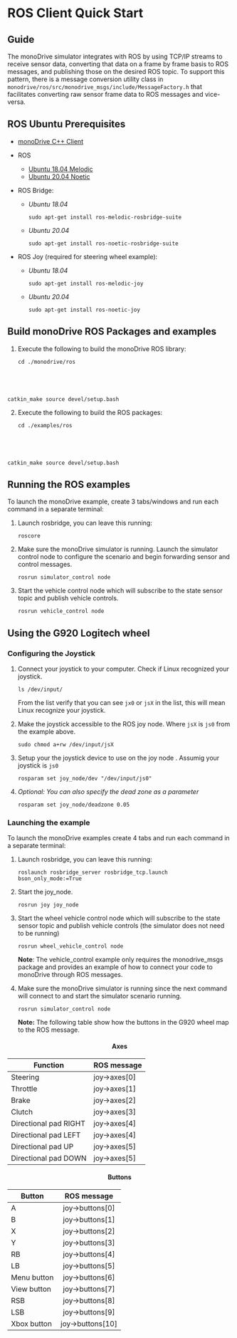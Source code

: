 # ROS Client Quick Start

## Guide

The monoDrive simulator integrates with ROS by using TCP/IP streams to receive sensor data, converting that data on a frame by frame basis to ROS messages, and publishing those on the desired ROS topic. To support this pattern, there is a message conversion utility class in `monodrive/ros/src/monodrive_msgs/include/MessageFactory.h` that facilitates converting raw sensor frame data to ROS messages and vice-versa.

## ROS Ubuntu Prerequisites

- [monoDrive C++ Client](https://github.com/monoDriveIO/monodrive-client#monodrive-c-client)
- ROS 
    - [Ubuntu 18.04 Melodic](http://wiki.ros.org/melodic/Installation/Ubuntu) 
    - [Ubuntu 20.04 Noetic](http://wiki.ros.org/noetic/Installation/Ubuntu)

- ROS Bridge:

    - _Ubuntu 18.04_
        <pre><code class="language-bash hljs">sudo apt-get install ros-melodic-rosbridge-suite</code></pre>

    - _Ubuntu 20.04_
        <pre><code class="language-bash hljs">sudo apt-get install ros-noetic-rosbridge-suite</code></pre>

- ROS Joy (required for steering wheel example):

    - _Ubuntu 18.04_
        <pre><code class="language-bash hljs">sudo apt-get install ros-melodic-joy</code></pre>

    - _Ubuntu 20.04_
        <pre><code class="language-bash hljs">sudo apt-get install ros-noetic-joy</code></pre>

## Build monoDrive ROS Packages and examples

1. Execute the following to build the monoDrive ROS library:
    <pre><code class="language-bash hljs">cd ./monodrive/ros 
catkin_make
source devel/setup.bash</code></pre>

2. Execute the following to build the ROS packages:
    <pre><code class="language-bash hljs">cd ./examples/ros
catkin_make
source devel/setup.bash</code></pre>

## Running the ROS examples

To launch the monoDrive example, create 3 tabs/windows and run each command in a separate terminal:

1. Launch rosbridge, you can leave this running:
    <pre><code class="language-bash hljs">roscore</code></pre>

2. Make sure the monoDrive simulator is running. Launch the simulator control node to configure the scenario
and begin forwarding sensor and control messages.
    <pre><code class="language-bash hljs">rosrun simulator_control node</code></pre>

3. Start the vehicle control node which will subscribe to the state sensor topic and publish vehicle controls.
    <pre><code class="language-bash hljs">rosrun vehicle_control node</code></pre>
   
## Using the G920 Logitech wheel

### Configuring the Joystick
1. Connect your joystick to your computer. Check if Linux recognized your joystick.
    <pre><code class="language-bash hljs">ls /dev/input/</code></pre>
    
    From the list verify that you can see `jx0` or `jsX` in the list, this will mean Linux recognize your joystick.

2. Make the joystick accessible to the ROS joy node. Where `jsX` is `js0` from the example above.
    <pre><code class="language-bash hljs">sudo chmod a+rw /dev/input/jsX</code></pre>

3. Setup your the joystick device to use on the joy node . Assumig your joystick is `js0`
    <pre><code class="language-bash hljs">rosparam set joy_node/dev "/dev/input/js0"</code></pre>

4. *Optional: You can also specify the dead zone as a parameter*
    <pre><code class="language-bash hljs">rosparam set joy_node/deadzone 0.05</code></pre>

### Launching the example

To launch the monoDrive examples create 4 tabs and run each command in a separate terminal:   

1. Launch rosbridge, you can leave this running:
    <pre><code class="language-bash hljs">roslaunch rosbridge_server rosbridge_tcp.launch bson_only_mode:=True</code></pre>

1. Start the joy_node.
    <pre><code class="language-bash hljs">rosrun joy joy_node</code></pre>

1. Start the wheel vehicle control node which will subscribe to the state sensor topic and publish vehicle controls (the simulator does not need to be running)
    <pre><code class="language-bash hljs">rosrun wheel_vehicle_control node</code></pre>

    **Note**: The vehicle_control example only requires the monodrive_msgs package and provides an example of how to connect your code to monoDrive through ROS messages.

1. Make sure the monoDrive simulator is running since the next command will connect to and start the simulator scenario running.
     <pre><code class="language-bash hljs">rosrun simulator_control node</code></pre>

    **Note:** The following table show how the buttons in the G920 wheel map to the ROS message.   


<h4 style="text-align:center;"> Axes </h4>

| Function | ROS message |
|----------|-------------|
| Steering |joy->axes[0] |
| Throttle |joy->axes[1] |
| Brake | joy->axes[2]|
| Clutch | joy->axes[3]|
| Directional pad RIGHT | joy->axes[4]|
| Directional pad LEFT | joy->axes[4]|
| Directional pad UP| joy->axes[5]|
| Directional pad DOWN  | joy->axes[5]|

<h4 style="text-align:center;"> Buttons </h4>

| Button   |      ROS message      |
|----------|:-------------:|
| A |joy->buttons[0] |
| B |joy->buttons[1] |
| X | joy->buttons[2]|
| Y | joy->buttons[3]|
| RB | joy->buttons[4]|
| LB | joy->buttons[5]|
| Menu button| joy->buttons[6]|
| View button  | joy->buttons[7]|
| RSB | joy->buttons[8]|
| LSB | joy->buttons[9]|
| Xbox button | joy->buttons[10]|   

